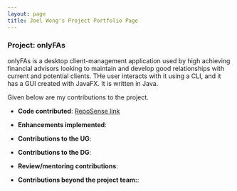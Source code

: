 ```yaml
---
layout: page
title: Joel Wong's Project Portfolio Page
---
```


### Project: onlyFAs

onlyFAs is a desktop client-management application used by high achieving financial advisors looking to maintain and develop good relationships with current and potential clients. THe user interacts with it using a CLI, and it has a GUI created with JavaFX. It is written in Java.

Given below are my contributions to the project.

- **Code contributed**: [RepoSense link](https://nus-cs2103-ay2122s2.github.io/tp-dashboard/?search=joelwongjy&breakdown=true)

- **Enhancements implemented**:

- **Contributions to the UG**:

- **Contributions to the DG**:

- **Review/mentoring contributions**:

- **Contributions beyond the project team:**:
